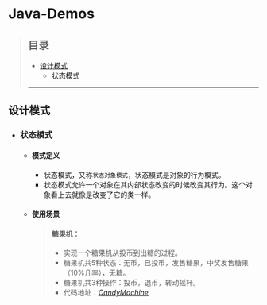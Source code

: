 # Java-Demos

> ## 目录
> - [设计模式](#设计模式)
> 	+ [状态模式](#状态模式)
> ---

## 设计模式

+ ### 状态模式
	- #### 模式定义
		+ 状态模式，又称`状态对象模式`，状态模式是对象的行为模式。
		+ 状态模式允许一个对象在其内部状态改变的时候改变其行为。这个对象看上去就像是改变了它的类一样。
	- #### 使用场景
		> #### 糖果机：
		> + 实现一个糖果机从投币到出糖的过程。
		> + 糖果机共5种状态：无币，已投币，发售糖果，中奖发售糖果（10%几率），无糖。
		> + 糖果机共3种操作：投币，退币，转动摇杆。
		> + 代码地址：*[CandyMachine](https://github.com/nofucksay/java-demo/tree/master/src/main/java/com/jyc/designpatterns/_20_state/candymachine)*
